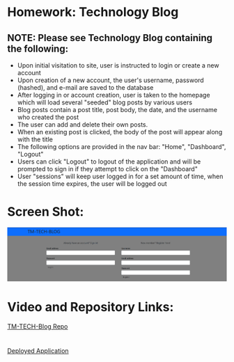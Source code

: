 # Homework: Technology Blog
## NOTE: Please see Technology Blog containing the following:

*  Upon initial visitation to site, user is instructed to login or create a new account
*  Upon creation of a new account, the user's username, password (hashed), and e-mail are saved to the database
*  After logging in or account creation, user is taken to the homepage which will load several "seeded" blog posts by various users
*  Blog posts contain a post title, post body, the date, and the username who created the post
*  The user can add and delete their own posts.
*  When an existing post is clicked, the body of the post will appear along with the title
*  The following options are provided in the nav bar: "Home", "Dashboard", "Logout"
*  Users can click "Logout" to logout of the application and will be prompted to sign in if they attempt to click on the "Dashboard"
*  User "sessions" will keep user logged in for a set amount of time, when the session time expires, the user will be logged out

# Screen Shot:  

![Preview](https://github.com/T0930/TECH-Blog/blob/main/images/tbs.png?raw=true)

# Video and Repository Links:
[TM-TECH-Blog Repo](https://github.com/T0930/TECH-Blog)
#
[Deployed Application](https://tmtechblog.herokuapp.com/)